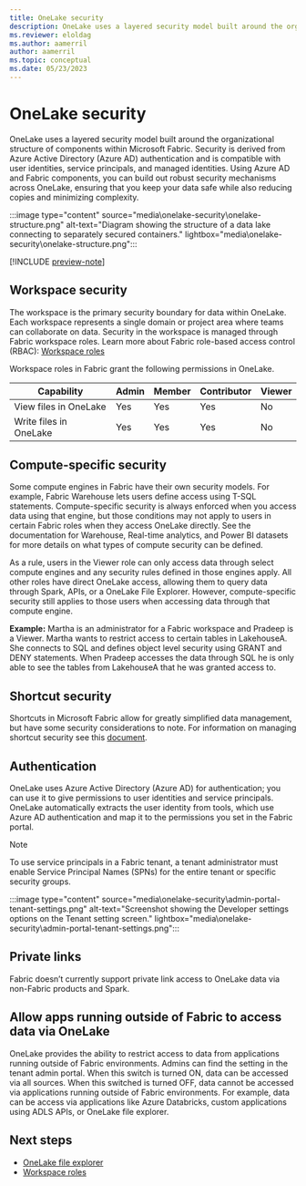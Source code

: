 ```yaml
---
title: OneLake security
description: OneLake uses a layered security model built around the organizational structure of components within Microsoft Fabric. Learn more about OneLake security.
ms.reviewer: eloldag
ms.author: aamerril
author: aamerril
ms.topic: conceptual
ms.date: 05/23/2023
---
```


# OneLake security

OneLake uses a layered security model built around the organizational structure of components within Microsoft Fabric. Security is derived from Azure Active Directory (Azure AD) authentication and is compatible with user identities, service principals, and managed identities. Using Azure AD and Fabric components, you can build out robust security mechanisms across OneLake, ensuring that you keep your data safe while also reducing copies and minimizing complexity.

:::image type="content" source="media\onelake-security\onelake-structure.png" alt-text="Diagram showing the structure of a data lake connecting to separately secured containers." lightbox="media\onelake-security\onelake-structure.png":::

[!INCLUDE [preview-note](../includes/preview-note.md)]

## Workspace security

The workspace is the primary security boundary for data within OneLake. Each workspace represents a single domain or project area where teams can collaborate on data. Security in the workspace is managed through Fabric workspace roles. Learn more about Fabric role-based access control (RBAC): [Workspace roles](/docs/get-started/roles-workspaces.md)  
  
Workspace roles in Fabric grant the following permissions in OneLake.

| **Capability** | **Admin** | **Member** | **Contributor** | **Viewer** |
|---|---|---|---|---|
| View files in OneLake | Yes | Yes | Yes | No |
| Write files in OneLake | Yes | Yes | Yes | No |

## Compute-specific security

Some compute engines in Fabric have their own security models. For example, Fabric Warehouse lets users define access using T-SQL statements. Compute-specific security is always enforced when you access data using that engine, but those conditions may not apply to users in certain Fabric roles when they access OneLake directly. See the documentation for Warehouse, Real-time analytics, and Power BI datasets for more details on what types of compute security can be defined. 

As a rule, users in the Viewer role can only access data through select compute engines and any security rules defined in those engines apply.  All other roles have direct OneLake access, allowing them to query data through Spark, APIs, or a OneLake File Explorer. However, compute-specific security still applies to those users when accessing data through that compute engine.

**Example:** Martha is an administrator for a Fabric workspace and Pradeep is a Viewer. Martha wants to restrict access to certain tables in LakehouseA. She connects to SQL and defines object level security using GRANT and DENY statements. When Pradeep accesses the data through SQL he is only able to see the tables from LakehouseA that he was granted access to.

## Shortcut security

Shortcuts in Microsoft Fabric allow for greatly simplified data management, but have some security considerations to note. For information on managing shortcut security see this [document](onelake-shortcuts.md#types-of-shortcuts).

## Authentication

OneLake uses Azure Active Directory (Azure AD) for authentication; you can use it to give permissions to user identities and service principals. OneLake automatically extracts the user identity from tools, which use Azure AD authentication and map it to the permissions you set in the Fabric portal.

> [!NOTE]
> To use service principals in a Fabric tenant, a tenant administrator must enable Service Principal Names (SPNs) for the entire tenant or specific security groups.

:::image type="content" source="media\onelake-security\admin-portal-tenant-settings.png" alt-text="Screenshot showing the Developer settings options on the Tenant setting screen." lightbox="media\onelake-security\admin-portal-tenant-settings.png":::

## Private links

Fabric doesn’t currently support private link access to OneLake data via non-Fabric products and Spark.

## Allow apps running outside of Fabric to access data via OneLake

OneLake provides the ability to restrict access to data from applications running outside of Fabric environments. Admins can find the setting in the tenant admin portal.
When this switch is turned ON, data can be accessed via all sources. When this switched is turned OFF, data cannot be accessed via applications running outside of Fabric environments. For example, data can be access via applications like Azure Databricks, custom applications using ADLS APIs, or OneLake file explorer.

## Next steps

- [OneLake file explorer](onelake-file-explorer.md)
- [Workspace roles](/docs/get-started/roles-workspaces.md)  
